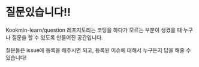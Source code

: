 # 질문있습니다!!

Kookmin-learn/question 레포지토리는 코딩을 하다가 모르는 부분이 생겼을 때 누구나 질문을 할 수 있도록 만들어진 공간입니다.

질문들은 issue에 등록을 해주시면 되고, 등록된 이슈에 대해서 누구든지 답을 해줄 수 있습니다!
